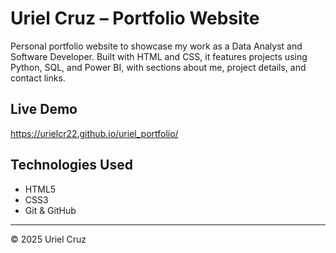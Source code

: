 # Uriel Cruz – Portfolio Website

Personal portfolio website to showcase my work as a Data Analyst and Software Developer. Built with HTML and CSS, it features projects using Python, SQL, and Power BI, with sections about me, project details, and contact links.

## Live Demo
https://urielcr22.github.io/uriel_portfolio/

## Technologies Used
- HTML5
- CSS3
- Git & GitHub

---

© 2025 Uriel Cruz

